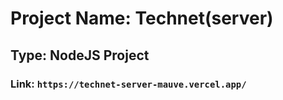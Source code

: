 # Project Name: Technet(server)
## Type: NodeJS Project
### Link: `https://technet-server-mauve.vercel.app/`
